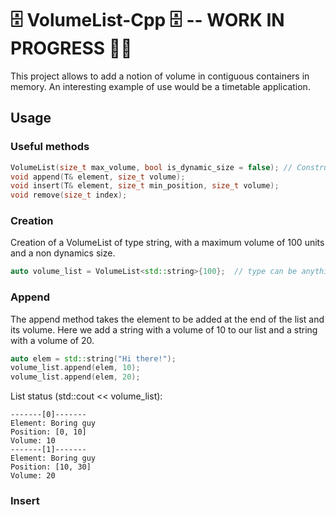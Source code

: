 # 🗄 VolumeList-Cpp 🗄 -- WORK IN PROGRESS 👨‍💻


This project allows to add a notion of volume in contiguous containers in memory. 
An interesting example of use would be a timetable application.

## Usage

### Useful methods
```cc
VolumeList(size_t max_volume, bool is_dynamic_size = false); // Constructor
void append(T& element, size_t volume);
void insert(T& element, size_t min_position, size_t volume);
void remove(size_t index);
```

### Creation

Creation of a VolumeList of type string, with a maximum volume of 100 units and a non dynamics size.

```cc
auto volume_list = VolumeList<std::string>{100};  // type can be anything.
```

### Append
The append method takes the element to be added at the end of the list and its volume.
Here we add a string with a volume of 10 to our list and a string with a volume of 20.
```cc
auto elem = std::string("Hi there!");
volume_list.append(elem, 10);
volume_list.append(elem, 20);
```

List status (std::cout << volume_list):

```
-------[0]-------
Element: Boring guy
Position: [0, 10]
Volume: 10
-------[1]-------
Element: Boring guy
Position: [10, 30]
Volume: 20
```

### Insert
